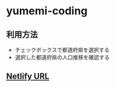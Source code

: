 # yumemi-coding
## 利用方法
- チェックボックスで都道府県を選択する
- 選択した都道府県の人口推移を確認する

## [Netlify URL](https://resas-population.netlify.app/)

